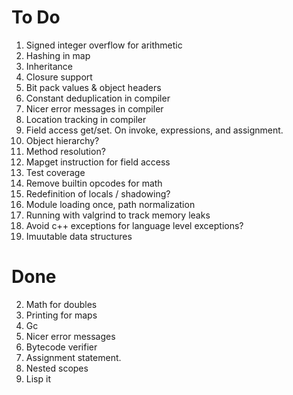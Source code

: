 # To Do

1. Signed integer overflow for arithmetic
7. Hashing in map
8. Inheritance
9. Closure support
10. Bit pack values & object headers
11. Constant deduplication in compiler
12. Nicer error messages in compiler
13. Location tracking in compiler
14. Field access get/set. On invoke, expressions, and assignment.
16. Object hierarchy?
17. Method resolution?
18. Mapget instruction for field access
19. Test coverage
20. Remove builtin opcodes for math
22. Redefinition of locals / shadowing?
23. Module loading once, path normalization
24. Running with valgrind to track memory leaks
25. Avoid c++ exceptions for language level exceptions?
27. Imuutable data structures

# Done

2. Math for doubles
3. Printing for maps
4. Gc
5. Nicer error messages
6. Bytecode verifier
15. Assignment statement.
21. Nested scopes
26. Lisp it